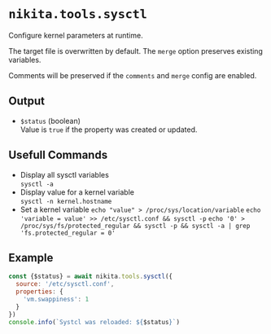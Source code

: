 
# `nikita.tools.sysctl`

Configure kernel parameters at runtime.

The target file is overwritten by default. The `merge` option preserves existing variables.

Comments will be preserved if the `comments` and `merge` config are enabled.

## Output

* `$status`  (boolean)   
  Value is `true` if the property was created or updated.

## Usefull Commands

* Display all sysctl variables   
  `sysctl -a`
* Display value for a kernel variable   
  `sysctl -n kernel.hostname`
* Set a kernel variable
  `echo "value" > /proc/sys/location/variable`
  `echo 'variable = value' >> /etc/sysctl.conf && sysctl -p`
  `echo '0' > /proc/sys/fs/protected_regular && sysctl -p && sysctl -a | grep 'fs.protected_regular = 0'`

## Example

```js
const {$status} = await nikita.tools.sysctl({
  source: '/etc/sysctl.conf',
  properties: {
    'vm.swappiness': 1
  }
})
console.info(`Systcl was reloaded: ${$status}`)
```
